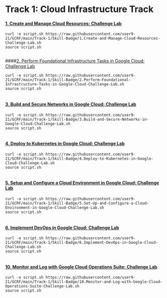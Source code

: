 # Track 1: Cloud Infrastructure Track


#### [1. Create and Manage Cloud Resources: Challenge Lab](https://github.com/user9-21/GCRF/blob/main/Track-1/Skill-Badge/1.Create-and-Manage-Cloud-Resources-Challenge-Lab.sh)
```
curl -o script.sh https://raw.githubusercontent.com/user9-21/GCRF/main/Track-1/Skill-Badge/1.Create-and-Manage-Cloud-Resources-Challenge-Lab.sh
source script.sh


```

####[2. Perform Foundational Infrastructure Tasks in Google Cloud: Challenge Lab](https://github.com/user9-21/GCRF/blob/main/Track-1/Skill-Badge/2.Perform-Foundational-Infrastructure-Tasks-in-Google-Cloud-Challenge-Lab.sh)
```
curl -o script.sh https://raw.githubusercontent.com/user9-21/GCRF/main/Track-1/Skill-Badge/2.Perform-Foundational-Infrastructure-Tasks-in-Google-Cloud-Challenge-Lab.sh
source script.sh


```

#### [3.  Build and Secure Networks in Google Cloud: Challenge Lab](https://github.com/user9-21/GCRF/blob/main/Track-1/Skill-Badge/3.Build-and-Secure-Networks-in-Google-Cloud-Challenge-Lab.sh)
```
curl -o script.sh https://raw.githubusercontent.com/user9-21/GCRF/main/Track-1/Skill-Badge/3.Build-and-Secure-Networks-in-Google-Cloud-Challenge-Lab.sh
source script.sh


```


#### [4. Deploy to Kubernetes in Google Cloud: Challenge Lab](https://github.com/user9-21/GCRF/blob/main/Track-1/Skill-Badge/4.Deploy-to-Kubernetes-in-Google-Cloud-Challenge-Lab.sh)
```
curl -o script.sh https://raw.githubusercontent.com/user9-21/GCRF/main/Track-1/Skill-Badge/4.Deploy-to-Kubernetes-in-Google-Cloud-Challenge-Lab.sh
source script.sh


```

#### [5. Setup and Configure a Cloud Environment in Google Cloud: Challenge Lab](https://github.com/user9-21/GCRF/blob/main/Track-1/Skill-Badge/5.Set-Up-and-Configure-a-Cloud-Environment-in-Google-Cloud-Challenge-Lab.sh)
```
curl -o script.sh https://raw.githubusercontent.com/user9-21/GCRF/main/Track-1/Skill-Badge/5.Set-Up-and-Configure-a-Cloud-Environment-in-Google-Cloud-Challenge-Lab.sh
source script.sh


```

#### [6. Implement DevOps in Google Cloud: Challenge Lab](https://github.com/user9-21/GCRF/blob/main/Track-1/Skill-Badge/6.Implement-DevOps-in-Google-Cloud-Challenge-Lab.sh)
```
curl -o script.sh https://raw.githubusercontent.com/user9-21/GCRF/main/Track-1/Skill-Badge/6.Implement-DevOps-in-Google-Cloud-Challenge-Lab.sh
source script.sh


```

#### [10. Monitor and Log with Google Cloud Operations Suite: Challenge Lab](https://github.com/user9-21/GCRF/blob/main/Track-1/Skill-Badge/10.Monitor-and-Log-with-Google-Cloud-Operations-Suite-Challenge-Lab.sh)
```
curl -o script.sh https://raw.githubusercontent.com/user9-21/GCRF/main/Track-1/Skill-Badge/10.Monitor-and-Log-with-Google-Cloud-Operations-Suite-Challenge-Lab.sh
source script.sh


```





<!------
## []()
#### []()
```
curl -o script.sh 
source script.sh

```

#### []()
```
curl -o script.sh 
source script.sh

```

#### []()
```
curl -o script.sh 
source script.sh

```

## []()
#### []()
```
curl -o script.sh 
source script.sh

```

#### []()
```
curl -o script.sh 
source script.sh

```

#### []()
```
curl -o script.sh 
source script.sh

```

#### []()
```
curl -o script.sh 
source script.sh

```

#### []()
```
curl -o script.sh 
source script.sh

```

#### []()
```
curl -o script.sh 
source script.sh

```

#### []()
```
curl -o script.sh 
source script.sh

```

#### []()
```
curl -o script.sh 
source script.sh

```

#### []()
```
curl -o script.sh 
source script.sh

```

#### []()
```
curl -o script.sh 
source script.sh

```

#### []()
```
curl -o script.sh 
source script.sh

```

#### []()
```
curl -o script.sh 
source script.sh

```

#### []()
```
curl -o script.sh 
source script.sh

```

#### []()
```
curl -o script.sh 
source script.sh

```

#### []()
```
curl -o script.sh 
source script.sh

```

#### []()
```
curl -o script.sh 
source script.sh

```

#### []()
```
curl -o script.sh 
source script.sh

```

#### []()
```
curl -o script.sh 
source script.sh

```

#### []()
```
curl -o script.sh 
source script.sh

```

#### []()
```
curl -o script.sh 
source script.sh

```

#### []()
```
curl -o script.sh 
source script.sh

```

#### []()
```
curl -o script.sh 
source script.sh

```

#### []()
```
curl -o script.sh 
source script.sh

```

#### []()
```
curl -o script.sh 
source script.sh

```

#### []()
```
curl -o script.sh 
source script.sh

```

#### []()
```
curl -o script.sh 
source script.sh

```

#### []()
```
curl -o script.sh 
source script.sh

```

#### []()
```
curl -o script.sh 
source script.sh

```

#### []()
```
curl -o script.sh 
source script.sh

```

#### []()
```
curl -o script.sh 
source script.sh

```

#### []()
```
curl -o script.sh 
source script.sh

```

#### []()
```
curl -o script.sh 
source script.sh

```

#### []()
```
curl -o script.sh 
source script.sh

```

#### []()
```
curl -o script.sh 
source script.sh

```

#### []()
```
curl -o script.sh 
source script.sh

```

#### []()
```
curl -o script.sh 
source script.sh

```

#### []()
```
curl -o script.sh 
source script.sh

```

#### []()
```
curl -o script.sh 
source script.sh

```

#### []()
```
curl -o script.sh 
source script.sh

```

#### []()
```
curl -o script.sh 
source script.sh

```

#### []()
```
curl -o script.sh 
source script.sh

```

#### []()
```
curl -o script.sh 
source script.sh

```

#### []()
```
curl -o script.sh 
source script.sh

```

#### []()
```
curl -o script.sh 
source script.sh

```

#### []()
```
curl -o script.sh 
source script.sh

```

#### []()
```
curl -o script.sh 
source script.sh

```

#### []()
```
curl -o script.sh 
source script.sh

```

#### []()
```
curl -o script.sh 
source script.sh

```

#### []()
```
curl -o script.sh 
source script.sh

```

#### []()
```
curl -o script.sh 
source script.sh

```

#### []()
```
curl -o script.sh 
source script.sh

```

#### []()
```
curl -o script.sh 
source script.sh

```

#### []()
```
curl -o script.sh 
source script.sh

```

#### []()
```
curl -o script.sh 
source script.sh

```

#### []()
```
curl -o script.sh 
source script.sh

```

#### []()
```
curl -o script.sh 
source script.sh

```

#### []()
```
curl -o script.sh 
source script.sh

```
------->

